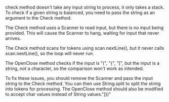 check method doesn't take any input string to process, it only takes a stack. To check if a given string is balanced, you need to pass the string as an argument to the Check method.

The Check method uses a Scanner to read input, but there is no input being provided. This will cause the Scanner to hang, waiting for input that never arrives.

The Check method scans for tokens using scan.nextLine(), but it never calls scan.nextLine(), so the loop will never run.

The OpenClose method checks if the input is "(", "{", "[", but the input is a string, not a character, so the comparison won't work as intended.

To fix these issues, you should remove the Scanner and pass the input string to the Check method. You can then use String.split to split the string into tokens for processing. The OpenClose method should also be modified to accept char values instead of String values."]})"
